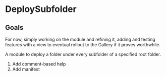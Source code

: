 # DeploySubfolder

## Goals

For now, simply working on the module and refining it, adding and testing features with a view to eventual rollout to the Gallery if it proves worthwhile.

A module to deploy a folder under every subfolder of a specified root folder.

1. Add comment-based help
2. Add manifest
